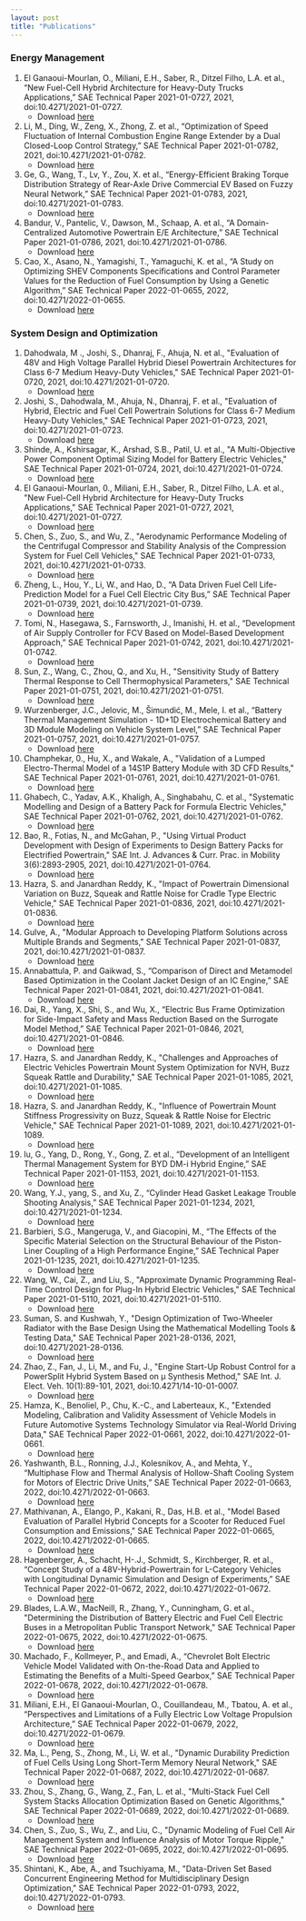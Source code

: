 ```yaml
---
layout: post
title: "Publications" 
---
```


### Energy Management

1. El Ganaoui-Mourlan, O., Miliani, E.H., Saber, R., Ditzel Filho, L.A. et al., “New Fuel-Cell Hybrid Architecture for Heavy-Duty Trucks Applications,” SAE Technical Paper 2021-01-0727, 2021, doi:10.4271/2021-01-0727.
    * Download [here][paper_1]
2. Li, M., Ding, W., Zeng, X., Zhong, Z. et al., “Optimization of Speed Fluctuation of Internal Combustion Engine Range Extender by a Dual Closed-Loop Control Strategy,” SAE Technical Paper 2021-01-0782, 2021, doi:10.4271/2021-01-0782.
    * Download [here][paper_2]
3. Ge, G., Wang, T., Lv, Y., Zou, X. et al., “Energy-Efficient Braking Torque Distribution Strategy of Rear-Axle Drive Commercial EV Based on Fuzzy Neural Network,” SAE Technical Paper 2021-01-0783, 2021, doi:10.4271/2021-01-0783.
    * Download [here][paper_3]
4. Bandur, V., Pantelic, V., Dawson, M., Schaap, A. et al., “A Domain-Centralized Automotive Powertrain E/E Architecture,” SAE
Technical Paper 2021-01-0786, 2021, doi:10.4271/2021-01-0786.
    * Download [here][paper_4]
5. Cao, X., Asano, N., Yamagishi, T., Yamaguchi, K. et al., “A Study on Optimizing SHEV Components Specifications and Control
Parameter Values for the Reduction of Fuel Consumption by Using a Genetic Algorithm,” SAE Technical Paper 2022-01-0655, 2022,
doi:10.4271/2022-01-0655.
    * Download [here][paper_5]

[paper_1]: https://docs.google.com/viewer?url=https://github.com/adamlilith16/adamlilith16.github.io/raw/master/_downloads/_project1/Paper_1.pdf
[paper_2]: https://docs.google.com/viewer?url=https://github.com/adamlilith16/adamlilith16.github.io/raw/master/_downloads/_project1/Paper_2.pdf
[paper_3]: https://docs.google.com/viewer?url=https://github.com/adamlilith16/adamlilith16.github.io/raw/master/_downloads/_project1/Paper_3.pdf
[paper_4]: https://docs.google.com/viewer?url=https://github.com/adamlilith16/adamlilith16.github.io/raw/master/_downloads/_project1/Paper_4.pdf
[paper_5]: https://docs.google.com/viewer?url=https://github.com/adamlilith16/adamlilith16.github.io/raw/master/_downloads/_project1/Paper_5.pdf

### System Design and Optimization

1. Dahodwala, M ., Joshi, S., Dhanraj, F., Ahuja, N. et al., "Evaluation of 48V and High Voltage Parallel Hybrid Diesel Powertrain Architectures for Class 6-7 Medium Heavy-Duty Vehicles," SAE Technical Paper 2021-01-0720, 2021, doi:10.4271/2021-01-0720.
    * Download [here][sdo_paper_1]
2. Joshi, S., Dahodwala, M., Ahuja, N., Dhanraj, F. et al., "Evaluation of Hybrid, Electric and Fuel Cell Powertrain Solutions for Class 6-7 Medium Heavy-Duty Vehicles," SAE Technical Paper 2021-01-0723, 2021, doi:10.4271/2021-01-0723. 
    * Download [here][sdo_paper_2]
3. Shinde, A., Kshirsagar, K., Arshad, S.B., Patil, U. et al., "A Multi-Objective Power Component Optimal Sizing Model for Battery Electric Vehicles," SAE Technical Paper 2021-01-0724, 2021, doi:10.4271/2021-01-0724.
    * Download [here][sdo_paper_3]
4. El Ganaoui-Mourlan, 0., Miliani, E.H., Saber, R., Ditzel Filho, L.A. et al., "New Fuel-Cell Hybrid Architecture for Heavy-Duty Trucks Applications," SAE Technical Paper 2021-01-0727, 2021, doi:10.4271/2021-01-0727.
    * Download [here][sdo_paper_4]
5. Chen, S., Zuo, S., and Wu, Z., "Aerodynamic Performance Modeling of the Centrifugal Compressor and Stability Analysis of the Compression System for Fuel Cell Vehicles," SAE Technical Paper 2021-01-0733, 2021, doi:10.4271/2021-01-0733. 
    * Download [here][sdo_paper_5]
6. Zheng, L., Hou, Y., Li, W., and Hao, D., “A Data Driven Fuel Cell Life-Prediction Model for a Fuel Cell Electric City Bus,” SAE Technical Paper 2021-01-0739, 2021, doi:10.4271/2021-01-0739.
    * Download [here][sdo_paper_6]
7. Tomi, N., Hasegawa, S., Farnsworth, J., Imanishi, H. et al., “Development of Air Supply Controller for FCV Based on Model-Based Development Approach,” SAE Technical Paper 2021-01-0742, 2021, doi:10.4271/2021-01-0742.
    * Download [here][sdo_paper_7]
8. Sun, Z., Wang, C., Zhou, Q., and Xu, H., "Sensitivity Study of Battery Thermal Response to Cell Thermophysical Parameters," SAE Technical Paper 2021-01-0751, 2021, doi:10.4271/2021-01-0751. 
    * Download [here][sdo_paper_8]
9. Wurzenberger, J.C., Jelovic, M., Šimundić, M., Mele, I. et al., “Battery Thermal Management Simulation - 1D+1D Electrochemical Battery and 3D Module Modeling on Vehicle System Level,” SAE Technical Paper 2021-01-0757, 2021, doi:10.4271/2021-01-0757. 
    * Download [here][sdo_paper_9]
10. Champhekar, 0., Hu, X., and Wakale, A., "Validation of a Lumped Electro-Thermal Model of a 14S1P Battery Module with 3D CFD Results," SAE Technical Paper 2021-01-0761, 2021, doi:10.4271/2021-01-0761. 
    * Download [here][sdo_paper_10]
11. Ghabech, C., Yadav, A.K., Khaligh, A., Singhabahu, C. et al., "Systematic Modelling and Design of a Battery Pack for Formula Electric Vehicles," SAE Technical Paper 2021-01-0762, 2021, doi:10.4271/2021-01-0762. 
    * Download [here][sdo_paper_11]
12. Bao, R., Fotias, N., and McGahan, P., "Using Virtual Product Development with Design of Experiments to Design Battery Packs for Electrified Powertrain," SAE Int. J. Advances & Curr. Prac. in Mobility 3(6):2893-2905, 2021, doi:10.4271/2021-01-0764. 
    * Download [here][sdo_paper_12]
13. Hazra, S. and Janardhan Reddy, K., "Impact of Powertrain Dimensional Variation on Buzz, Squeak and Rattle Noise for Cradle Type Electric Vehicle," SAE Technical Paper 2021-01-0836, 2021, doi:10.4271/2021-01-0836. 
    * Download [here][sdo_paper_13]
14. Gulve, A., "Modular Approach to Developing Platform Solutions across Multiple Brands and Segments," SAE Technical Paper 2021-01-0837, 2021, doi:10.4271/2021-01-0837. 
    * Download [here][sdo_paper_14]
15. Annabattula, P. and Gaikwad, S., “Comparison of Direct and Metamodel Based Optimization in the Coolant Jacket Design of an IC Engine,” SAE Technical Paper 2021-01-0841, 2021, doi:10.4271/2021-01-0841.
    * Download [here][sdo_paper_15]
16. Dai, R., Yang, X., Shi, S., and Wu, X., “Electric Bus Frame Optimization for Side-Impact Safety and Mass Reduction Based on the Surrogate Model Method,” SAE Technical Paper 2021-01-0846, 2021, doi:10.4271/2021-01-0846.
    * Download [here][sdo_paper_16]
17. Hazra, S. and Janardhan Reddy, K., "Challenges and Approaches of Electric Vehicles Powertrain Mount System Optimization for NVH, Buzz Squeak Rattle and Durability," SAE Technical Paper 2021-01-1085, 2021, doi:10.4271/2021-01-1085. 
    * Download [here][sdo_paper_17]
18. Hazra, S. and Janardhan Reddy, K., "Influence of Powertrain Mount Stiffness Progressivity on Buzz, Squeak & Rattle Noise for Electric Vehicle," SAE Technical Paper 2021-01-1089, 2021, doi:10.4271/2021-01-1089. 
    * Download [here][sdo_paper_18]
19. lu, G., Yang, D., Rong, Y., Gong, Z. et al., “Development of an Intelligent Thermal Management System for BYD DM-i Hybrid Engine,” SAE Technical Paper 2021-01-1153, 2021, doi:10.4271/2021-01-1153.
    * Download [here][sdo_paper_19]
20. Wang, Y.J., yang, S., and Xu, Z., “Cylinder Head Gasket Leakage Trouble Shooting Analysis,” SAE Technical Paper 2021-01-1234, 2021, doi:10.4271/2021-01-1234.
    * Download [here][sdo_paper_20]
21. Barbieri, S.G., Mangeruga, V., and Giacopini, M., “The Effects of the Specific Material Selection on the Structural Behaviour of the Piston-Liner Coupling of a High Performance Engine,” SAE Technical Paper 2021-01-1235, 2021, doi:10.4271/2021-01-1235.
    * Download [here][sdo_paper_21]
22. Wang, W., Cai, Z., and Liu, S., "Approximate Dynamic Programming Real-Time Control Design for Plug-In Hybrid Electric Vehicles," SAE Technical Paper 2021-01-5110, 2021, doi:10.4271/2021-01-5110. 
    * Download [here][sdo_paper_22]
23. Suman, S. and Kushwah, Y., "Design Optimization of Two-Wheeler Radiator with the Base Design Using the Mathematical Modelling Tools & Testing Data," SAE Technical Paper 2021-28-0136, 2021, doi:10.4271/2021-28-0136. 
    * Download [here][sdo_paper_23]
24. Zhao, Z., Fan, J., Li, M., and Fu, J., "Engine Start-Up Robust Control for a Power­Split Hybrid System Based on µ Synthesis Method," SAE Int. J. Elect. Veh. 
10(1):89-101, 2021, doi:10.4271/14-10-01-0007. 
    * Download [here][sdo_paper_24]
25. Hamza, K., Benoliel, P., Chu, K.-C., and Laberteaux, K., "Extended Modeling, Calibration and Validity Assessment of Vehicle Models in Future Automotive Systems Technology Simulator via Real-World Driving Data," SAE Technical Paper 2022-01-0661, 2022, doi:10.4271/2022-01-0661. 
    * Download [here][sdo_paper_25]
26. Yashwanth, B.L., Ronning, J.J., Kolesnikov, A., and Mehta, Y., “Multiphase Flow and Thermal Analysis of Hollow-Shaft Cooling System for Motors of Electric Drive Units,” SAE Technical Paper 2022-01-0663, 2022, doi:10.4271/2022-01-0663.
    * Download [here][sdo_paper_26]
27. Mathivanan, A., Elango, P., Kakani, R., Das, H.B. et al., "Model Based Evaluation of Parallel Hybrid Concepts for a Scooter for Reduced Fuel Consumption and Emissions," SAE Technical Paper 2022-01-0665, 2022, doi:10.4271/2022-01-0665. 
    * Download [here][sdo_paper_27]
28. Hagenberger, A., Schacht, H-.J., Schmidt, S., Kirchberger, R. et al., “Concept Study of a 48V-Hybrid-Powertrain for L-Category Vehicles with Longitudinal Dynamic Simulation and Design of Experiments,” SAE Technical Paper 2022-01-0672, 2022, doi:10.4271/2022-01-0672.
    * Download [here][sdo_paper_28]
29. Blades, L.A.W., MacNeill, R., Zhang, Y., Cunningham, G. et al., "Determining the Distribution of Battery Electric and Fuel Cell Electric Buses in a Metropolitan Public Transport Network," SAE Technical Paper 2022-01-0675, 2022, doi:10.4271/2022-01-0675. 
    * Download [here][sdo_paper_29]
30. Machado, F., Kollmeyer, P., and Emadi, A., “Chevrolet Bolt Electric Vehicle Model Validated with On-the-Road Data and Applied to Estimating the Benefits of a Multi-Speed Gearbox,” SAE Technical Paper 2022-01-0678, 2022, doi:10.4271/2022-01-0678.
    * Download [here][sdo_paper_30]
31. Miliani, E.H., El Ganaoui-Mourlan, O., Couillandeau, M., Tbatou, A. et al., “Perspectives and Limitations of a Fully Electric Low Voltage Propulsion Architecture,” SAE Technical Paper 2022-01-0679, 2022, doi:10.4271/2022-01-0679.
    * Download [here][sdo_paper_31]
32. Ma, L., Peng, S., Zhong, M., Li, W. et al., "Dynamic Durability Prediction of Fuel Cells Using Long Short-Term Memory Neural Network," SAE Technical Paper 2022-01-0687, 2022, doi:10.4271/2022-01-0687. 
    * Download [here][sdo_paper_32]
33. Zhou, S., Zhang, G., Wang, Z., Fan, L. et al., "Multi-Stack Fuel Cell System Stacks Allocation Optimization Based on Genetic Algorithms," SAE Technical Paper 2022-01-0689, 2022, doi:10.4271/2022-01-0689. 
    * Download [here][sdo_paper_33]
34. Chen, S., Zuo, S., Wu, Z., and Liu, C., "Dynamic Modeling of Fuel Cell Air Management System and Influence Analysis of Motor Torque Ripple," SAE Technical Paper 2022-01-0695, 2022, doi:10.4271/2022-01-0695. 
    * Download [here][sdo_paper_34]
35. Shintani, K., Abe, A., and Tsuchiyama, M., "Data-Driven Set Based Concurrent Engineering Method for Multidisciplinary Design Optimization," SAE Technical Paper 2022-01-0793, 2022, doi:10.4271/2022-01-0793. 
    * Download [here][sdo_paper_35]
    
[sdo_paper_1]: https://docs.google.com/viewer?url=https://github.com/adamlilith16/adamlilith16.github.io/raw/master/_downloads/_project2/SDO_Paper_1.pdf
[sdo_paper_2]: https://docs.google.com/viewer?url=https://github.com/adamlilith16/adamlilith16.github.io/raw/master/_downloads/_project2/SDO_Paper_2.pdf
[sdo_paper_3]: https://docs.google.com/viewer?url=https://github.com/adamlilith16/adamlilith16.github.io/raw/master/_downloads/_project2/SDO_Paper_3.pdf
[sdo_paper_4]: https://docs.google.com/viewer?url=https://github.com/adamlilith16/adamlilith16.github.io/raw/master/_downloads/_project2/SDO_Paper_4.pdf
[sdo_paper_5]: https://docs.google.com/viewer?url=https://github.com/adamlilith16/adamlilith16.github.io/raw/master/_downloads/_project2/SDO_Paper_5.pdf
[sdo_paper_6]: https://docs.google.com/viewer?url=https://github.com/adamlilith16/adamlilith16.github.io/raw/master/_downloads/_project2/SDO_Paper_6.pdf
[sdo_paper_7]: https://docs.google.com/viewer?url=https://github.com/adamlilith16/adamlilith16.github.io/raw/master/_downloads/_project2/SDO_Paper_7.pdf
[sdo_paper_8]: https://docs.google.com/viewer?url=https://github.com/adamlilith16/adamlilith16.github.io/raw/master/_downloads/_project2/SDO_Paper_8.pdf
[sdo_paper_9]: https://docs.google.com/viewer?url=https://github.com/adamlilith16/adamlilith16.github.io/raw/master/_downloads/_project2/SDO_Paper_9.pdf
[sdo_paper_10]: https://docs.google.com/viewer?url=https://github.com/adamlilith16/adamlilith16.github.io/raw/master/_downloads/_project2/SDO_Paper_10.pdf
[sdo_paper_11]: https://docs.google.com/viewer?url=https://github.com/adamlilith16/adamlilith16.github.io/raw/master/_downloads/_project2/SDO_Paper_11.pdf
[sdo_paper_12]: https://docs.google.com/viewer?url=https://github.com/adamlilith16/adamlilith16.github.io/raw/master/_downloads/_project2/SDO_Paper_12.pdf
[sdo_paper_13]: https://docs.google.com/viewer?url=https://github.com/adamlilith16/adamlilith16.github.io/raw/master/_downloads/_project2/SDO_Paper_13.pdf
[sdo_paper_14]: https://docs.google.com/viewer?url=https://github.com/adamlilith16/adamlilith16.github.io/raw/master/_downloads/_project2/SDO_Paper_14.pdf
[sdo_paper_15]: https://docs.google.com/viewer?url=https://github.com/adamlilith16/adamlilith16.github.io/raw/master/_downloads/_project2/SDO_Paper_15.pdf
[sdo_paper_16]: https://docs.google.com/viewer?url=https://github.com/adamlilith16/adamlilith16.github.io/raw/master/_downloads/_project2/SDO_Paper_16.pdf
[sdo_paper_17]: https://docs.google.com/viewer?url=https://github.com/adamlilith16/adamlilith16.github.io/raw/master/_downloads/_project2/SDO_Paper_17.pdf
[sdo_paper_18]: https://docs.google.com/viewer?url=https://github.com/adamlilith16/adamlilith16.github.io/raw/master/_downloads/_project2/SDO_Paper_18.pdf
[sdo_paper_19]: https://docs.google.com/viewer?url=https://github.com/adamlilith16/adamlilith16.github.io/raw/master/_downloads/_project2/SDO_Paper_19.pdf
[sdo_paper_20]: https://docs.google.com/viewer?url=https://github.com/adamlilith16/adamlilith16.github.io/raw/master/_downloads/_project2/SDO_Paper_20.pdf
[sdo_paper_21]: https://docs.google.com/viewer?url=https://github.com/adamlilith16/adamlilith16.github.io/raw/master/_downloads/_project2/SDO_Paper_21.pdf
[sdo_paper_22]: https://docs.google.com/viewer?url=https://github.com/adamlilith16/adamlilith16.github.io/raw/master/_downloads/_project2/SDO_Paper_22.pdf
[sdo_paper_23]: https://docs.google.com/viewer?url=https://github.com/adamlilith16/adamlilith16.github.io/raw/master/_downloads/_project2/SDO_Paper_23.pdf
[sdo_paper_24]: https://docs.google.com/viewer?url=https://github.com/adamlilith16/adamlilith16.github.io/raw/master/_downloads/_project2/SDO_Paper_24.pdf
[sdo_paper_25]: https://docs.google.com/viewer?url=https://github.com/adamlilith16/adamlilith16.github.io/raw/master/_downloads/_project2/SDO_Paper_25.pdf
[sdo_paper_26]: https://docs.google.com/viewer?url=https://github.com/adamlilith16/adamlilith16.github.io/raw/master/_downloads/_project2/SDO_Paper_26.pdf
[sdo_paper_27]: https://docs.google.com/viewer?url=https://github.com/adamlilith16/adamlilith16.github.io/raw/master/_downloads/_project2/SDO_Paper_27.pdf
[sdo_paper_28]: https://docs.google.com/viewer?url=https://github.com/adamlilith16/adamlilith16.github.io/raw/master/_downloads/_project2/SDO_Paper_28.pdf
[sdo_paper_29]: https://docs.google.com/viewer?url=https://github.com/adamlilith16/adamlilith16.github.io/raw/master/_downloads/_project2/SDO_Paper_29.pdf
[sdo_paper_30]: https://docs.google.com/viewer?url=https://github.com/adamlilith16/adamlilith16.github.io/raw/master/_downloads/_project2/SDO_Paper_30.pdf
[sdo_paper_31]: https://docs.google.com/viewer?url=https://github.com/adamlilith16/adamlilith16.github.io/raw/master/_downloads/_project2/SDO_Paper_31.pdf
[sdo_paper_32]: https://docs.google.com/viewer?url=https://github.com/adamlilith16/adamlilith16.github.io/raw/master/_downloads/_project2/SDO_Paper_32.pdf
[sdo_paper_33]: https://docs.google.com/viewer?url=https://github.com/adamlilith16/adamlilith16.github.io/raw/master/_downloads/_project2/SDO_Paper_33.pdf
[sdo_paper_34]: https://docs.google.com/viewer?url=https://github.com/adamlilith16/adamlilith16.github.io/raw/master/_downloads/_project2/SDO_Paper_34.pdf
[sdo_paper_35]: https://docs.google.com/viewer?url=https://github.com/adamlilith16/adamlilith16.github.io/raw/master/_downloads/_project2/SDO_Paper_35.pdf
